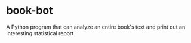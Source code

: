 # book-bot
A Python program that can analyze an entire book's text and print out an interesting statistical report